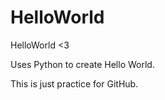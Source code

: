 # HelloWorld
HelloWorld &lt;3

Uses Python to create Hello World.

This is just practice for GitHub.
